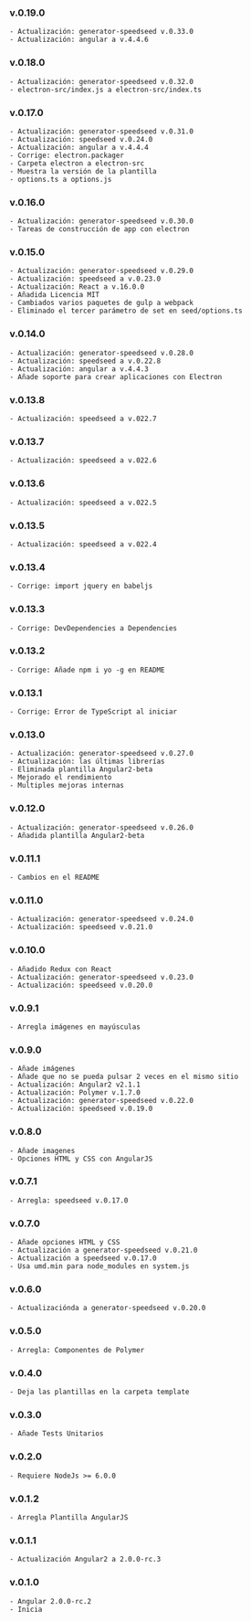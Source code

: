 ### v.0.19.0
    - Actualización: generator-speedseed v.0.33.0
    - Actualización: angular a v.4.4.6

### v.0.18.0
    - Actualización: generator-speedseed v.0.32.0
    - electron-src/index.js a electron-src/index.ts

### v.0.17.0
    - Actualización: generator-speedseed v.0.31.0
    - Actualización: speedseed v.0.24.0
    - Actualización: angular a v.4.4.4
    - Corrige: electron.packager
    - Carpeta electron a electron-src
    - Muestra la versión de la plantilla
    - options.ts a options.js

### v.0.16.0
    - Actualización: generator-speedseed v.0.30.0
    - Tareas de construcción de app con electron

### v.0.15.0
    - Actualización: generator-speedseed v.0.29.0
    - Actualización: speedseed a v.0.23.0
    - Actualización: React a v.16.0.0
    - Añadida Licencia MIT
    - Cambiados varios paquetes de gulp a webpack
    - Eliminado el tercer parámetro de set en seed/options.ts

### v.0.14.0
    - Actualización: generator-speedseed v.0.28.0
    - Actualización: speedseed a v.0.22.8
    - Actualización: angular a v.4.4.3
    - Añade soporte para crear aplicaciones con Electron

### v.0.13.8
    - Actualización: speedseed a v.022.7

### v.0.13.7
    - Actualización: speedseed a v.022.6

### v.0.13.6
    - Actualización: speedseed a v.022.5

### v.0.13.5
    - Actualización: speedseed a v.022.4

### v.0.13.4
    - Corrige: import jquery en babeljs

### v.0.13.3
    - Corrige: DevDependencies a Dependencies
    
### v.0.13.2
    - Corrige: Añade npm i yo -g en README

### v.0.13.1
    - Corrige: Error de TypeScript al iniciar

### v.0.13.0
    - Actualización: generator-speedseed v.0.27.0
    - Actualización: las últimas librerías
    - Eliminada plantilla Angular2-beta
    - Mejorado el rendimiento
    - Multiples mejoras internas
    
### v.0.12.0
    - Actualización: generator-speedseed v.0.26.0
    - Añadida plantilla Angular2-beta

### v.0.11.1
    - Cambios en el README

### v.0.11.0
    - Actualización: generator-speedseed v.0.24.0
    - Actualización: speedseed v.0.21.0

### v.0.10.0
    - Añadido Redux con React
    - Actualización: generator-speedseed v.0.23.0
    - Actualización: speedseed v.0.20.0

### v.0.9.1
    - Arregla imágenes en mayúsculas

### v.0.9.0
    - Añade imágenes
    - Añade que no se pueda pulsar 2 veces en el mismo sitio
    - Actualización: Angular2 v2.1.1
    - Actualización: Polymer v.1.7.0
    - Actualización: generator-speedseed v.0.22.0
    - Actualización: speedseed v.0.19.0

### v.0.8.0
    - Añade imagenes
    - Opciones HTML y CSS con AngularJS

### v.0.7.1
    - Arregla: speedseed v.0.17.0

### v.0.7.0
    - Añade opciones HTML y CSS
    - Actualización a generator-speedseed v.0.21.0
    - Actualización a speedseed v.0.17.0
    - Usa umd.min para node_modules en system.js

### v.0.6.0
    - Actualizaciónda a generator-speedseed v.0.20.0

### v.0.5.0
    - Arregla: Componentes de Polymer

### v.0.4.0
    - Deja las plantillas en la carpeta template

### v.0.3.0
    - Añade Tests Unitarios

### v.0.2.0
    - Requiere NodeJs >= 6.0.0

### v.0.1.2
    - Arregla Plantilla AngularJS

### v.0.1.1
    - Actualización Angular2 a 2.0.0-rc.3 

### v.0.1.0
    - Angular 2.0.0-rc.2
    - Inicia
